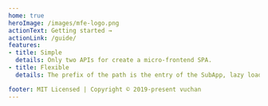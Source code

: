 ```yaml
---
home: true
heroImage: /images/mfe-logo.png
actionText: Getting started →
actionLink: /guide/
features:
- title: Simple
  details: Only two APIs for create a micro-frontend SPA.
- title: Flexible
  details: The prefix of the path is the entry of the SubApp, lazy load anything inside.

footer: MIT Licensed | Copyright © 2019-present vuchan
---
```

